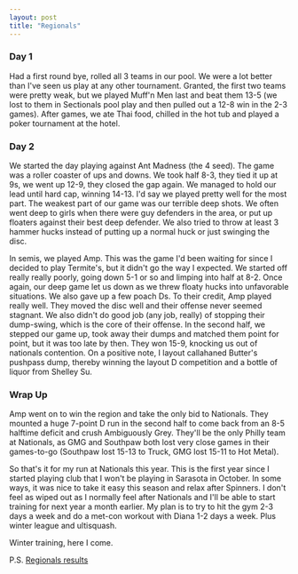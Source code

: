 ```yaml
---
layout: post
title: "Regionals"
---
```


### Day 1

Had a first round bye, rolled all 3 teams in our pool. We were a lot better than I've seen us play at any other tournament. Granted, the first two teams were pretty weak, but we played Muff'n Men last and beat them 13-5 (we lost to them in Sectionals pool play and then pulled out a 12-8 win in the 2-3 games). After games, we ate Thai food, chilled in the hot tub and played a poker tournament at the hotel.

### Day 2

We started the day playing against Ant Madness (the 4 seed). The game was a roller coaster of ups and downs. We took half 8-3, they tied it up at 9s, we went up 12-9, they closed the gap again. We managed to hold our lead until hard cap, winning 14-13. I'd say we played pretty well for the most part. The weakest part of our game was our terrible deep shots. We often went deep to girls when there were guy defenders in the area, or put up floaters against their best deep defender. We also tried to throw at least 3 hammer hucks instead of putting up a normal huck or just swinging the disc.

In semis, we played Amp. This was the game I'd been waiting for since I decided to play Termite's, but it didn't go the way I expected. We started off really really poorly, going down 5-1 or so and limping into half at 8-2. Once again, our deep game let us down as we threw floaty hucks into unfavorable situations. We also gave up a few poach Ds. To their credit, Amp played really well. They moved the disc well and their offense never seemed stagnant. We also didn't do good job (any job, really) of stopping their dump-swing, which is the core of their offense. In the second half, we stepped our game up, took away their dumps and matched them point for point, but it was too late by then. They won 15-9, knocking us out of nationals contention. On a positive note, I layout callahaned Butter's pushpass dump, thereby winning the layout D competition and a bottle of liquor from Shelley Su. 

### Wrap Up

Amp went on to win the region and take the only bid to Nationals. They mounted a huge 7-point D run in the second half to come back from an 8-5 halftime deficit and crush Ambiguously Grey. They'll be the only Philly team at Nationals, as GMG and Southpaw both lost very close games in their games-to-go (Southpaw lost 15-13 to Truck, GMG lost 15-11 to Hot Metal).

So that's it for my run at Nationals this year. This is the first year since I started playing club that I won't be playing in Sarasota in October. In some ways, it was nice to take it easy this season and relax after Spinners. I don't feel as wiped out as I normally feel after Nationals and I'll be able to start training for next year a month earlier. My plan is to try to hit the gym 2-3 days a week and do a met-con workout with Diana 1-2 days a week. Plus winter league and ultisquash. 

Winter training, here I come.

P.S. [Regionals results](http://scores.usaultimate.org/scores/#mixed/tournament/11319)
